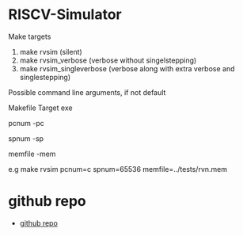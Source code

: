 # RISCV-Simulator
Make targets
1. make rvsim                    (silent)
2. make rvsim_verbose            (verbose without singelstepping)
3. make rvsim_singleverbose      (verbose along with extra verbose and singlestepping)

Possible command line arguments, if not default

Makefile    Target exe

pcnum       -pc

spnum       -sp

memfile     -mem


e.g
make rvsim pcnum=c spnum=65536 memfile=../tests/rvn.mem


# github repo
* [github repo](https://github.com/chirpdx/RISCV-Simulator)
